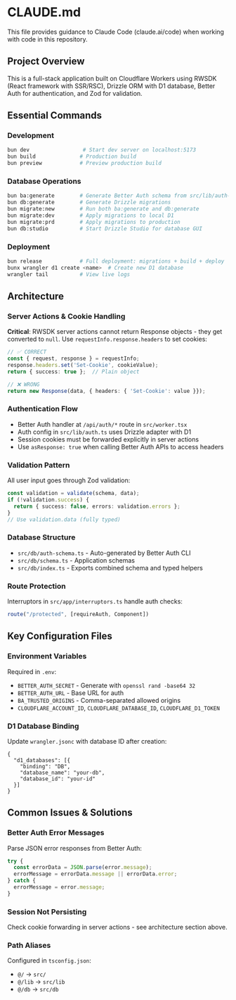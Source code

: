 # CLAUDE.md

This file provides guidance to Claude Code (claude.ai/code) when working with code in this repository.

## Project Overview
This is a full-stack application built on Cloudflare Workers using RWSDK (React framework with SSR/RSC), Drizzle ORM with D1 database, Better Auth for authentication, and Zod for validation.

## Essential Commands

### Development
```bash
bun dev                 # Start dev server on localhost:5173
bun build              # Production build
bun preview            # Preview production build
```

### Database Operations
```bash
bun ba:generate        # Generate Better Auth schema from src/lib/auth-cli.ts
bun db:generate        # Generate Drizzle migrations
bun migrate:new        # Run both ba:generate and db:generate
bun migrate:dev        # Apply migrations to local D1
bun migrate:prd        # Apply migrations to production
bun db:studio          # Start Drizzle Studio for database GUI
```

### Deployment
```bash
bun release            # Full deployment: migrations + build + deploy
bunx wrangler d1 create <name>  # Create new D1 database
wrangler tail          # View live logs
```

## Architecture

### Server Actions & Cookie Handling
**Critical**: RWSDK server actions cannot return Response objects - they get converted to `null`. Use `requestInfo.response.headers` to set cookies:

```typescript
// ✅ CORRECT
const { request, response } = requestInfo;
response.headers.set('Set-Cookie', cookieValue);
return { success: true };  // Plain object

// ❌ WRONG
return new Response(data, { headers: { 'Set-Cookie': value }});
```

### Authentication Flow
- Better Auth handler at `/api/auth/*` route in `src/worker.tsx`
- Auth config in `src/lib/auth.ts` uses Drizzle adapter with D1
- Session cookies must be forwarded explicitly in server actions
- Use `asResponse: true` when calling Better Auth APIs to access headers

### Validation Pattern
All user input goes through Zod validation:
```typescript
const validation = validate(schema, data);
if (!validation.success) {
  return { success: false, errors: validation.errors };
}
// Use validation.data (fully typed)
```

### Database Structure
- `src/db/auth-schema.ts` - Auto-generated by Better Auth CLI
- `src/db/schema.ts` - Application schemas
- `src/db/index.ts` - Exports combined schema and typed helpers

### Route Protection
Interruptors in `src/app/interruptors.ts` handle auth checks:
```typescript
route("/protected", [requireAuth, Component])
```

## Key Configuration Files

### Environment Variables
Required in `.env`:
- `BETTER_AUTH_SECRET` - Generate with `openssl rand -base64 32`
- `BETTER_AUTH_URL` - Base URL for auth
- `BA_TRUSTED_ORIGINS` - Comma-separated allowed origins
- `CLOUDFLARE_ACCOUNT_ID`, `CLOUDFLARE_DATABASE_ID`, `CLOUDFLARE_D1_TOKEN`

### D1 Database Binding
Update `wrangler.jsonc` with database ID after creation:
```jsonc
{
  "d1_databases": [{
    "binding": "DB",
    "database_name": "your-db",
    "database_id": "your-id"
  }]
}
```

## Common Issues & Solutions

### Better Auth Error Messages
Parse JSON error responses from Better Auth:
```typescript
try {
  const errorData = JSON.parse(error.message);
  errorMessage = errorData.message || errorData.error;
} catch {
  errorMessage = error.message;
}
```

### Session Not Persisting
Check cookie forwarding in server actions - see architecture section above.

### Path Aliases
Configured in `tsconfig.json`:
- `@/` → `src/`
- `@/lib` → `src/lib`
- `@/db` → `src/db`